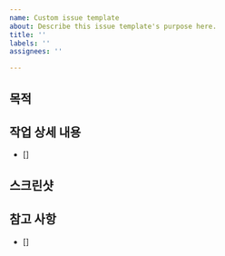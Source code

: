 ```yaml
---
name: Custom issue template
about: Describe this issue template's purpose here.
title: ''
labels: ''
assignees: ''

---
```


## 목적

## 작업 상세 내용
- []

## 스크린샷

## 참고 사항
- []
